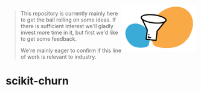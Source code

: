 <img src="imgs/icon.png" height=125 align="right">

> This repository is currently mainly here to get the ball rolling on some ideas. If there is sufficient interest we'll gladly invest more time in it, but first we'd like to get some feedback. 
>
> We're mainly eager to confirm if this line of work is relevant to industry. 

# scikit-churn 

